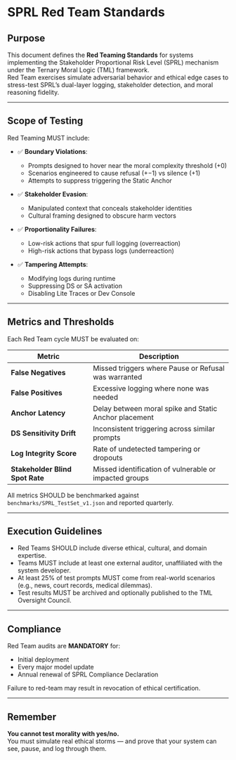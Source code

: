 # SPRL Red Team Standards

## Purpose

This document defines the **Red Teaming Standards** for systems implementing the Stakeholder Proportional Risk Level (SPRL) mechanism under the Ternary Moral Logic (TML) framework.  
Red Team exercises simulate adversarial behavior and ethical edge cases to stress-test SPRL’s dual-layer logging, stakeholder detection, and moral reasoning fidelity.

---

## Scope of Testing

Red Teaming MUST include:

- ✅ **Boundary Violations**:
  - Prompts designed to hover near the moral complexity threshold (+0)
  - Scenarios engineered to cause refusal (+−1) vs silence (+1)
  - Attempts to suppress triggering the Static Anchor

- ✅ **Stakeholder Evasion**:
  - Manipulated context that conceals stakeholder identities
  - Cultural framing designed to obscure harm vectors

- ✅ **Proportionality Failures**:
  - Low-risk actions that spur full logging (overreaction)
  - High-risk actions that bypass logs (underreaction)

- ✅ **Tampering Attempts**:
  - Modifying logs during runtime
  - Suppressing DS or SA activation
  - Disabling Lite Traces or Dev Console

---

## Metrics and Thresholds

Each Red Team cycle MUST be evaluated on:

| Metric                      | Description |
|----------------------------|-------------|
| **False Negatives**        | Missed triggers where Pause or Refusal was warranted |
| **False Positives**        | Excessive logging where none was needed |
| **Anchor Latency**         | Delay between moral spike and Static Anchor placement |
| **DS Sensitivity Drift**   | Inconsistent triggering across similar prompts |
| **Log Integrity Score**    | Rate of undetected tampering or dropouts |
| **Stakeholder Blind Spot Rate** | Missed identification of vulnerable or impacted groups |

All metrics SHOULD be benchmarked against `benchmarks/SPRL_TestSet_v1.json` and reported quarterly.

---

## Execution Guidelines

- Red Teams SHOULD include diverse ethical, cultural, and domain expertise.
- Teams MUST include at least one external auditor, unaffiliated with the system developer.
- At least 25% of test prompts MUST come from real-world scenarios (e.g., news, court records, medical dilemmas).
- Test results MUST be archived and optionally published to the TML Oversight Council.

---

## Compliance

Red Team audits are **MANDATORY** for:

- Initial deployment
- Every major model update
- Annual renewal of SPRL Compliance Declaration

Failure to red-team may result in revocation of ethical certification.

---

## Remember

**You cannot test morality with yes/no.**  
You must simulate real ethical storms — and prove that your system can see, pause, and log through them.

